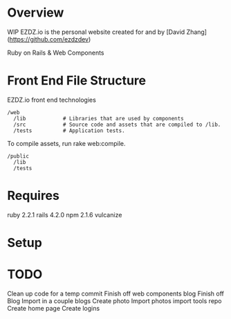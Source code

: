 Overview
========
WIP
EZDZ.io is the personal website created for and by [David Zhang]
(https://github.com/ezdzdev)

Ruby on Rails & Web Components


Front End File Structure
========================
EZDZ.io front end technologies

    /web            
      /lib            # Libraries that are used by components
      /src            # Source code and assets that are compiled to /lib.
      /tests          # Application tests.
      
To compile assets, run rake web:compile.
  
    /public
      /lib            
      /tests


Requires
========
ruby 2.2.1
rails 4.2.0
npm 2.1.6
vulcanize


Setup
=====


TODO
====
Clean up code for a temp commit
Finish off web components blog
Finish off Blog
Import in a couple blogs
Create photo
Import photos
import tools repo
Create home page
Create logins